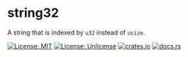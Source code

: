 # string32

A string that is indexed by `u32` instead of `usize`.

[![License: MIT](https://img.shields.io/badge/License-MIT-yellow.svg)](https://github.com/ryanavella/string32/blob/master/LICENSE-MIT) [![License: Unlicense](https://img.shields.io/badge/license-Unlicense-blue.svg)](https://github.com/ryanavella/string32/blob/master/UNLICENSE) [![crates.io](https://img.shields.io/crates/v/string32.svg?colorB=319e8c)](https://crates.io/crates/string32) [![docs.rs](https://img.shields.io/badge/docs.rs-string32-yellowgreen)](https://docs.rs/string32)
